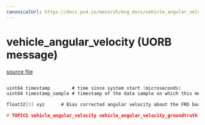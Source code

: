 ```yaml
---
canonicalUrl: https://docs.px4.io/main/zh/msg_docs/vehicle_angular_velocity
---
```


# vehicle_angular_velocity (UORB message)



[source file](https://github.com/PX4/PX4-Autopilot/blob/release/1.13/msg/vehicle_angular_velocity.msg)

```c

uint64 timestamp        # time since system start (microseconds)
uint64 timestamp_sample # timestamp of the data sample on which this message is based (microseconds)

float32[3] xyz      # Bias corrected angular velocity about the FRD body frame XYZ-axis in rad/s

# TOPICS vehicle_angular_velocity vehicle_angular_velocity_groundtruth

```
